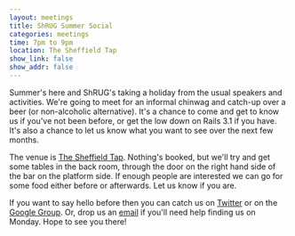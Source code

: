 ```yaml
---
layout: meetings
title: ShRUG Summer Social
categories: meetings
time: 7pm to 9pm
location: The Sheffield Tap
show_link: false
show_addr: false
---
```


Summer's here and ShRUG's taking a holiday from the usual speakers and
activities. We're going to meet for an informal chinwag and catch-up
over a beer (or non-alcoholic alternative). It's a chance to come and get to know us if you've not been
before, or get the low down on Rails 3.1 if you have. It's also a chance
to let us know what you want to see over the next few months.

The venue is [The Sheffield Tap](http://www.sheffieldtap.com/).
Nothing's booked, but we'll try and get some tables in the back room,
through the door on the right hand side of the bar on the platform side.
If enough people are interested we can go for some food either before or
afterwards. Let us know if you are.

If you want to say hello before then you can catch us on
[Twitter](http://twitter.com/sheffieldruby) or on the [Google
Group](http://groups.google.com/group/shrug-members). Or, drop us
an [email](mailto:hello@shrug.org) if you'll need help finding us
on Monday. Hope to see you there!
